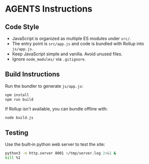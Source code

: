 # AGENTS Instructions

## Code Style
- JavaScript is organized as multiple ES modules under `src/`.
- The entry point is `src/app.js` and code is bundled with Rollup into `js/app.js`.
- Keep JavaScript simple and vanilla. Avoid unused files.
- Ignore `node_modules/` via `.gitignore`.

## Build Instructions
Run the bundler to generate `js/app.js`:

```bash
npm install
npm run build
```

If Rollup isn't available, you can bundle offline with:

```bash
node build.js
```

## Testing
Use the built‑in python web server to test the site:
```bash
python3 -m http.server 8001 >/tmp/server.log 2>&1 &
kill %1
```
